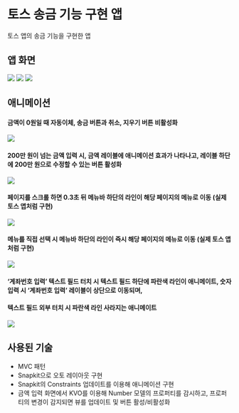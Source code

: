 # 토스 송금 기능 구현 앱

토스 앱의 송금 기능을 구현한 앱

## 앱 화면

![](IntroImages/screen01.png)
![](IntroImages/screen02.png)
![](IntroImages/screen03.png)

## 애니메이션

#### 금액이 0원일 때 자동이체, 송금 버튼과 취소, 지우기 버튼 비활성화   
![](IntroImages/numberAnimation.gif)   

#### 200만 원이 넘는 금액 입력 시, 금액 레이블에 애니메이션 효과가 나타나고, 레이블 하단에 200만 원으로 수정할 수 있는 버튼 활성화 
![](IntroImages/shakeAnimation.gif)   

#### 페이지를 스크롤 하면 0.3초 뒤 메뉴바 하단의 라인이 해당 페이지의 메뉴로 이동 (실제 토스 앱처럼 구현)
![](IntroImages/slidePageAnimation.gif)   

#### 메뉴를 직접 선택 시 메뉴바 하단의 라인이 즉시 해당 페이지의 메뉴로 이동 (실제 토스 앱처럼 구현)
![](IntroImages/slideMenuAnimation.gif)   

#### ‘계좌번호 입력’ 텍스트 필드 터치 시 텍스트 필드 하단에 파란색 라인이 애니메이트, 숫자 입력 시 ‘계좌번호 입력’ 레이블이 상단으로 이동되며,
#### 텍스트 필드 외부 터치 시 파란색 라인 사라지는 애니메이트   
![](IntroImages/textFieldAnimation.gif)   

## 사용된 기술 
- MVC 패턴 
- Snapkit으로 오토 레이아웃 구현
- Snapkit의 Constraints 업데이트를 이용해 애니메이션 구현
- 금액 입력 화면에서 KVO를 이용해 Number 모델의 프로퍼티를 감시하고, 프로퍼티의 변경이 감지되면 뷰를 업데이트 및 버튼 활성/비활성화

